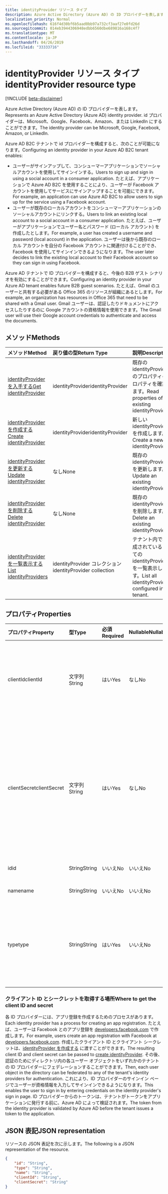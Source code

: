 ```yaml
---
title: identityProvider リソース タイプ
description: Azure Active Directory (Azure AD) の ID プロバイダーを表します。 id プロバイダーは、Microsoft、Google、Facebook、Amazon、または LinkedIn にすることができます。
localization_priority: Normal
ms.openlocfilehash: 616f4d30bf6b5aad0bb97a732cf3aaf27e0fd26d
ms.sourcegitcommit: 014eb3944306948edbb6560dbe689816a168c4f7
ms.translationtype: MT
ms.contentlocale: ja-JP
ms.lasthandoff: 04/26/2019
ms.locfileid: "33333716"
---
```

# <a name="identityprovider-resource-type"></a><span data-ttu-id="746c2-104">identityProvider リソース タイプ</span><span class="sxs-lookup"><span data-stu-id="746c2-104">identityProvider resource type</span></span>

[!INCLUDE [beta-disclaimer](../../includes/beta-disclaimer.md)]

<span data-ttu-id="746c2-105">Azure Active Directory (Azure AD) の ID プロバイダーを表します。</span><span class="sxs-lookup"><span data-stu-id="746c2-105">Represents an Azure Active Directory (Azure AD) identity provider.</span></span> <span data-ttu-id="746c2-106">id プロバイダーは、Microsoft、Google、Facebook、Amazon、または LinkedIn にすることができます。</span><span class="sxs-lookup"><span data-stu-id="746c2-106">The identity provider can be Microsoft, Google, Facebook, Amazon, or LinkedIn.</span></span>

<span data-ttu-id="746c2-107">Azure AD B2C テナントで id プロバイダーを構成すると、次のことが可能になります。</span><span class="sxs-lookup"><span data-stu-id="746c2-107">Configuring an identity provider in your Azure AD B2C tenant enables:</span></span>

* <span data-ttu-id="746c2-108">ユーザーがサインアップして、コンシューマーアプリケーションでソーシャルアカウントを使用してサインインする。</span><span class="sxs-lookup"><span data-stu-id="746c2-108">Users to sign up and sign in using a social account in a consumer application.</span></span> <span data-ttu-id="746c2-109">たとえば、アプリケーションで Azure AD B2C を使用することにより、ユーザーが Facebook アカウントを使用してサービスにサインアップすることを可能にできます。</span><span class="sxs-lookup"><span data-stu-id="746c2-109">For example, an application can use Azure AD B2C to allow users to sign up for the service using a Facebook account.</span></span>
* <span data-ttu-id="746c2-110">ユーザーが既存のローカルアカウントをコンシューマーアプリケーションのソーシャルアカウントにリンクする。</span><span class="sxs-lookup"><span data-stu-id="746c2-110">Users to link an existing local account to a social account in a consumer application.</span></span> <span data-ttu-id="746c2-111">たとえば、ユーザーがアプリケーションでユーザー名とパスワード (ローカル アカウント) を作成したとします。</span><span class="sxs-lookup"><span data-stu-id="746c2-111">For example, a user has created a username and password (local account) in the application.</span></span> <span data-ttu-id="746c2-112">ユーザーは後から既存のローカル アカウントを自分の Facebook アカウントに関連付けることができ、Facebook を使用してサインインできるようになります。</span><span class="sxs-lookup"><span data-stu-id="746c2-112">The user later decides to link the existing local account to their Facebook account so they can sign in using Facebook.</span></span>

<span data-ttu-id="746c2-113">Azure AD テナントで ID プロバイダーを構成すると、今後の B2B ゲスト シナリオを有効にすることができます。</span><span class="sxs-lookup"><span data-stu-id="746c2-113">Configuring an identity provider in your Azure AD tenant enables future B2B guest scenarios.</span></span> <span data-ttu-id="746c2-114">たとえば、Gmail のユーザーと共有する必要がある Office 365 のリソースが組織にあるとします。</span><span class="sxs-lookup"><span data-stu-id="746c2-114">For example, an organization has resources in Office 365 that need to be shared with a Gmail user.</span></span> <span data-ttu-id="746c2-115">Gmail ユーザーは、認証したりドキュメントにアクセスしたりするのに Google アカウントの資格情報を使用できます。</span><span class="sxs-lookup"><span data-stu-id="746c2-115">The Gmail user will use their Google account credentials to authenticate and access the documents.</span></span>

## <a name="methods"></a><span data-ttu-id="746c2-116">メソッド</span><span class="sxs-lookup"><span data-stu-id="746c2-116">Methods</span></span>

| <span data-ttu-id="746c2-117">メソッド</span><span class="sxs-lookup"><span data-stu-id="746c2-117">Method</span></span>       | <span data-ttu-id="746c2-118">戻り値の型</span><span class="sxs-lookup"><span data-stu-id="746c2-118">Return Type</span></span>  |<span data-ttu-id="746c2-119">説明</span><span class="sxs-lookup"><span data-stu-id="746c2-119">Description</span></span>|
|:---------------|:--------|:----------|
|[<span data-ttu-id="746c2-120">identityProviderを入手する</span><span class="sxs-lookup"><span data-stu-id="746c2-120">Get identityProvider</span></span>](../api/identityprovider-get.md) |<span data-ttu-id="746c2-121">identityProvider</span><span class="sxs-lookup"><span data-stu-id="746c2-121">identityProvider</span></span>|<span data-ttu-id="746c2-122">既存の identityProvider のプロパティのプロパティを確認します。</span><span class="sxs-lookup"><span data-stu-id="746c2-122">Read properties of an existing identityProvider.</span></span>|
|[<span data-ttu-id="746c2-123">identityProvider を作成する</span><span class="sxs-lookup"><span data-stu-id="746c2-123">Create identityProvider</span></span>](../api/identityprovider-post-identityproviders.md)|<span data-ttu-id="746c2-124">identityProvider</span><span class="sxs-lookup"><span data-stu-id="746c2-124">identityProvider</span></span>|<span data-ttu-id="746c2-125">新しい identityProvider を作成します。</span><span class="sxs-lookup"><span data-stu-id="746c2-125">Create a new identityProvider.</span></span>|
|[<span data-ttu-id="746c2-126">identityProvider を更新する</span><span class="sxs-lookup"><span data-stu-id="746c2-126">Update identityProvider</span></span>](../api/identityprovider-update.md)|<span data-ttu-id="746c2-127">なし</span><span class="sxs-lookup"><span data-stu-id="746c2-127">None</span></span>|<span data-ttu-id="746c2-128">既存の identityProvider を更新します。</span><span class="sxs-lookup"><span data-stu-id="746c2-128">Update an existing identityProvider.</span></span>|
|[<span data-ttu-id="746c2-129">identityProvider を削除する</span><span class="sxs-lookup"><span data-stu-id="746c2-129">Delete identityProvider</span></span>](../api/identityprovider-delete.md)|<span data-ttu-id="746c2-130">なし</span><span class="sxs-lookup"><span data-stu-id="746c2-130">None</span></span>|<span data-ttu-id="746c2-131">既存の identityProvider を削除します。</span><span class="sxs-lookup"><span data-stu-id="746c2-131">Delete an existing identityProvider.</span></span>|
|[<span data-ttu-id="746c2-132">identityProvider を一覧表示する</span><span class="sxs-lookup"><span data-stu-id="746c2-132">List identityProviders</span></span>](../api/identityprovider-list.md)|<span data-ttu-id="746c2-133">identityProvider コレクション</span><span class="sxs-lookup"><span data-stu-id="746c2-133">identityProvider collection</span></span>|<span data-ttu-id="746c2-134">テナント内で構成されているすべての identityProvider を一覧表示します。</span><span class="sxs-lookup"><span data-stu-id="746c2-134">List all identityProviders configured in a tenant.</span></span>|

## <a name="properties"></a><span data-ttu-id="746c2-135">プロパティ</span><span class="sxs-lookup"><span data-stu-id="746c2-135">Properties</span></span>

|<span data-ttu-id="746c2-136">プロパティ</span><span class="sxs-lookup"><span data-stu-id="746c2-136">Property</span></span>|<span data-ttu-id="746c2-137">型</span><span class="sxs-lookup"><span data-stu-id="746c2-137">Type</span></span>|<span data-ttu-id="746c2-138">必須</span><span class="sxs-lookup"><span data-stu-id="746c2-138">Required</span></span>|<span data-ttu-id="746c2-139">Nullable</span><span class="sxs-lookup"><span data-stu-id="746c2-139">Nullable</span></span>|<span data-ttu-id="746c2-140">説明</span><span class="sxs-lookup"><span data-stu-id="746c2-140">Description</span></span>|
|:---------------|:--------|:--------|:--------|:----------|
|<span data-ttu-id="746c2-141">clientId</span><span class="sxs-lookup"><span data-stu-id="746c2-141">clientId</span></span>|<span data-ttu-id="746c2-142">文字列</span><span class="sxs-lookup"><span data-stu-id="746c2-142">String</span></span>|<span data-ttu-id="746c2-143">はい</span><span class="sxs-lookup"><span data-stu-id="746c2-143">Yes</span></span>|<span data-ttu-id="746c2-144">なし</span><span class="sxs-lookup"><span data-stu-id="746c2-144">No</span></span>|<span data-ttu-id="746c2-145">アプリケーションのクライアント ID。</span><span class="sxs-lookup"><span data-stu-id="746c2-145">The client ID for the application.</span></span> <span data-ttu-id="746c2-146">アプリケーションを ID プロバイダーに登録した際に取得したクライアント ID です。</span><span class="sxs-lookup"><span data-stu-id="746c2-146">This is the client ID obtained when registering the application with the identity provider.</span></span>|
|<span data-ttu-id="746c2-147">clientSecret</span><span class="sxs-lookup"><span data-stu-id="746c2-147">clientSecret</span></span>|<span data-ttu-id="746c2-148">文字列</span><span class="sxs-lookup"><span data-stu-id="746c2-148">String</span></span>|<span data-ttu-id="746c2-149">はい</span><span class="sxs-lookup"><span data-stu-id="746c2-149">Yes</span></span>|<span data-ttu-id="746c2-150">なし</span><span class="sxs-lookup"><span data-stu-id="746c2-150">No</span></span>|<span data-ttu-id="746c2-151">アプリケーションでのクライアント シークレット。</span><span class="sxs-lookup"><span data-stu-id="746c2-151">The client secret for the application.</span></span> <span data-ttu-id="746c2-152">アプリケーションを ID プロバイダーに登録した際に取得したクライアント シークレットです。</span><span class="sxs-lookup"><span data-stu-id="746c2-152">This is the client secret obtained when registering the application with the identity provider.</span></span> <span data-ttu-id="746c2-153">これは、書き込み専用です。</span><span class="sxs-lookup"><span data-stu-id="746c2-153">This is write-only.</span></span> <span data-ttu-id="746c2-154">読み取り操作を行うと、"\*\*\*\*" が返されます。</span><span class="sxs-lookup"><span data-stu-id="746c2-154">A read operation will return "\*\*\*\*".</span></span>|
|<span data-ttu-id="746c2-155">id</span><span class="sxs-lookup"><span data-stu-id="746c2-155">id</span></span>|<span data-ttu-id="746c2-156">String</span><span class="sxs-lookup"><span data-stu-id="746c2-156">String</span></span>|<span data-ttu-id="746c2-157">いいえ</span><span class="sxs-lookup"><span data-stu-id="746c2-157">No</span></span>|<span data-ttu-id="746c2-158">いいえ</span><span class="sxs-lookup"><span data-stu-id="746c2-158">No</span></span>|<span data-ttu-id="746c2-159">ID プロバイダーの ID。</span><span class="sxs-lookup"><span data-stu-id="746c2-159">The ID of the identity provider.</span></span>|
|<span data-ttu-id="746c2-160">name</span><span class="sxs-lookup"><span data-stu-id="746c2-160">name</span></span>|<span data-ttu-id="746c2-161">String</span><span class="sxs-lookup"><span data-stu-id="746c2-161">String</span></span>|<span data-ttu-id="746c2-162">いいえ</span><span class="sxs-lookup"><span data-stu-id="746c2-162">No</span></span>|<span data-ttu-id="746c2-163">いいえ</span><span class="sxs-lookup"><span data-stu-id="746c2-163">No</span></span>|<span data-ttu-id="746c2-164">ID プロバイダーの表示名。</span><span class="sxs-lookup"><span data-stu-id="746c2-164">The display name of the identity provider.</span></span>|
|<span data-ttu-id="746c2-165">type</span><span class="sxs-lookup"><span data-stu-id="746c2-165">type</span></span>|<span data-ttu-id="746c2-166">String</span><span class="sxs-lookup"><span data-stu-id="746c2-166">String</span></span>|<span data-ttu-id="746c2-167">はい</span><span class="sxs-lookup"><span data-stu-id="746c2-167">Yes</span></span>|<span data-ttu-id="746c2-168">いいえ</span><span class="sxs-lookup"><span data-stu-id="746c2-168">No</span></span>|<span data-ttu-id="746c2-169">ID プロバイダーの型。</span><span class="sxs-lookup"><span data-stu-id="746c2-169">The identity provider type.</span></span> <span data-ttu-id="746c2-170">次のいずれかの値であることが必要です。</span><span class="sxs-lookup"><span data-stu-id="746c2-170">It must be one of the following values:</span></span> <ul><li/><span data-ttu-id="746c2-171">Microsoft</span><span class="sxs-lookup"><span data-stu-id="746c2-171">Microsoft</span></span><li/><span data-ttu-id="746c2-172">Google</span><span class="sxs-lookup"><span data-stu-id="746c2-172">Google</span></span><li/><span data-ttu-id="746c2-173">Amazon</span><span class="sxs-lookup"><span data-stu-id="746c2-173">Amazon</span></span><li/><span data-ttu-id="746c2-174">LinkedIn</span><span class="sxs-lookup"><span data-stu-id="746c2-174">LinkedIn</span></span><li/><span data-ttu-id="746c2-175">Facebook</span><span class="sxs-lookup"><span data-stu-id="746c2-175">Facebook</span></span></ul>|

### <a name="where-to-get-the-client-id-and-secret"></a><span data-ttu-id="746c2-176">クライアント ID とシークレットを取得する場所</span><span class="sxs-lookup"><span data-stu-id="746c2-176">Where to get the client ID and secret</span></span>

<span data-ttu-id="746c2-177">各 ID プロバイダーには、アプリ登録を作成するためのプロセスがあります。</span><span class="sxs-lookup"><span data-stu-id="746c2-177">Each identity provider has a process for creating an app registration.</span></span> <span data-ttu-id="746c2-178">たとえば、ユーザーは Facebook とのアプリ登録を [developers.facebook.com](https://developers.facebook.com/) で作成します。</span><span class="sxs-lookup"><span data-stu-id="746c2-178">For example, users create an app registration with Facebook at [developers.facebook.com](https://developers.facebook.com/).</span></span> <span data-ttu-id="746c2-179">作成したクライアント ID とクライアント シークレットは、[identityProvider を作成する](../api/identityprovider-post-identityproviders.md) に渡すことができます。</span><span class="sxs-lookup"><span data-stu-id="746c2-179">The resulting client ID and client secret can be passed to [create identityProvider](../api/identityprovider-post-identityproviders.md).</span></span> <span data-ttu-id="746c2-180">その後、認証のためにディレクトリ内の各ユーザー オブジェクトをいずれかのテナントの ID プロバイダーにフェデレーションすることができます。</span><span class="sxs-lookup"><span data-stu-id="746c2-180">Then, each user object in the directory can be federated to any of the tenant's identity providers for authentication.</span></span> <span data-ttu-id="746c2-181">これにより、ID プロバイダーのサインイン ページでユーザーが資格情報を入力してサインインできるようになります。</span><span class="sxs-lookup"><span data-stu-id="746c2-181">This enables the user to sign in by entering credentials on the identity provider's sign in page.</span></span> <span data-ttu-id="746c2-182">ID プロバイダーからのトークンは、テナントがトークンをアプリケーションに発行する前に、Azure AD によって検証されます。</span><span class="sxs-lookup"><span data-stu-id="746c2-182">The token from the identity provider is validated by Azure AD before the tenant issues a token to the application.</span></span>

## <a name="json-representation"></a><span data-ttu-id="746c2-183">JSON 表記</span><span class="sxs-lookup"><span data-stu-id="746c2-183">JSON representation</span></span>

<span data-ttu-id="746c2-184">リソースの JSON 表記を次に示します。</span><span class="sxs-lookup"><span data-stu-id="746c2-184">The following is a JSON representation of the resource.</span></span>

<!-- {
  "blockType": "resource",
  "@odata.type": "microsoft.graph.IdentityProvider"
} -->

```json
{
    "id": "String",
    "type": "String",
    "name": "String",
    "clientId": "String",
    "clientSecret": "String"
}
```
